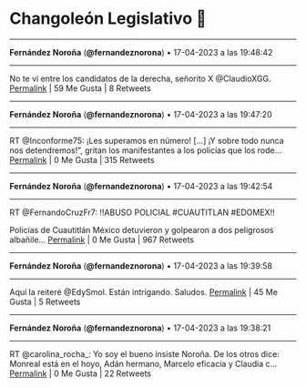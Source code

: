 # Changoleón Legislativo 🙈
*****
**Fernández Noroña** (**@fernandeznorona**) • 17-04-2023 a las 19:48:42
*****
No te vi entre los candidatos de la derecha, señorito X @ClaudioXGG.
[Permalink](https://twitter.com/fernandeznorona/status/1648171670106955776) | 59 Me Gusta | 8 Retweets
*****
**Fernández Noroña** (**@fernandeznorona**) • 17-04-2023 a las 19:47:20
*****
RT @Inconforme75: ¡Les superamos en número! […] ¡Y sobre todo nunca nos detendremos!”, gritan los manifestantes a los policías que los rode…
[Permalink](https://twitter.com/fernandeznorona/status/1648171328099213312) | 0 Me Gusta | 315 Retweets
*****
**Fernández Noroña** (**@fernandeznorona**) • 17-04-2023 a las 19:42:54
*****
RT @FernandoCruzFr7: ‼️ABUSO POLICIAL #CUAUTITLAN #EDOMEX‼️


Policías de Cuautitlán México detuvieron y golpearon a dos peligrosos albañile…
[Permalink](https://twitter.com/fernandeznorona/status/1648170211508633600) | 0 Me Gusta | 967 Retweets
*****
**Fernández Noroña** (**@fernandeznorona**) • 17-04-2023 a las 19:39:58
*****
Aquí la reiteré @EdySmol. Están intrigando. Saludos.
[Permalink](https://twitter.com/fernandeznorona/status/1648169470849093632) | 45 Me Gusta | 5 Retweets
*****
**Fernández Noroña** (**@fernandeznorona**) • 17-04-2023 a las 19:38:21
*****
RT @carolina_rocha_: Yo soy el bueno insiste Noroña. De los otros dice:
Monreal está en el hoyo, Adán hermano, Marcelo eficacia y Claudia c…
[Permalink](https://twitter.com/fernandeznorona/status/1648169067969388544) | 0 Me Gusta | 22 Retweets